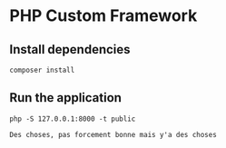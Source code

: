 # PHP Custom Framework

## Install dependencies

`composer install`

## Run the application

`php -S 127.0.0.1:8000 -t public`

 `Des choses, pas forcement bonne mais y'a des choses`
